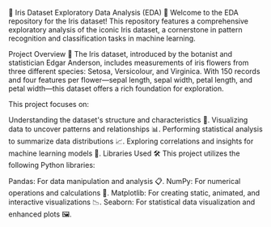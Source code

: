 🚀 Iris Dataset Exploratory Data Analysis (EDA) 🚀
Welcome to the EDA repository for the Iris dataset! This repository features a comprehensive exploratory analysis of the iconic Iris dataset, a cornerstone in pattern recognition and classification tasks in machine learning.

Project Overview 🚀
The Iris dataset, introduced by the botanist and statistician Edgar Anderson, includes measurements of iris flowers from three different species: Setosa, Versicolour, and Virginica. With 150 records and four features per flower—sepal length, sepal width, petal length, and petal width—this dataset offers a rich foundation for exploration.

This project focuses on:

Understanding the dataset's structure and characteristics 🌟.
Visualizing data to uncover patterns and relationships 📊.
Performing statistical analysis to summarize data distributions 📈.
Exploring correlations and insights for machine learning models 🤖.
Libraries Used 🛠️
This project utilizes the following Python libraries:

Pandas: For data manipulation and analysis 📋.
NumPy: For numerical operations and calculations 🔢.
Matplotlib: For creating static, animated, and interactive visualizations 📉.
Seaborn: For statistical data visualization and enhanced plots 🖼️.
